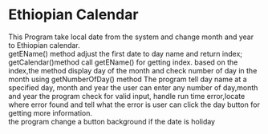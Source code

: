 # Ethiopian Calendar
This Program take local date from the system and change month and year to Ethiopian calendar.  
getEName() method adjust the first date to day name and return index;
getCalendar()method call getEName() for getting index. based on the index,the method display day of the month and 
check number of day in the month using getNumberOfDay() method
The program tell day name at a specified day, month and year the user can enter any number of day,month and year
the program check for valid input, handle run time error,locate where error found and tell what the error is
user can click the day button  for  getting more information.   
the program change a button background if the date is holiday
